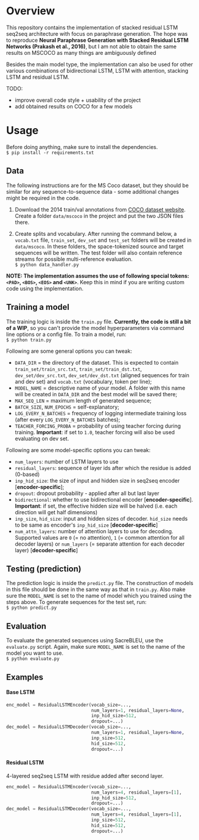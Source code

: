 # Overview
This repository contains the implementation of stacked residual LSTM seq2seq architecture 
with focus on paraphrase generation. The hope was to reproduce **Neural Paraphrase Generation with Stacked Residual LSTM Networks (Prakash et al., 2016)**, 
but I am not able to obtain the same results on MSCOCO as many things are ambiguously defined

Besides the main model type, the implementation can also be used for other various combinations of bidirectional LSTM, 
LSTM with attention, stacking LSTM and residual LSTM.


TODO:
- improve overall code style + usability of the project  
- add obtained results on COCO for a few models 

# Usage

Before doing anything, make sure to install the dependencies.  
`$ pip install -r requirements.txt`

## Data
The following instructions are for the MS Coco dataset, but they should be similar for any sequence-to-sequence data -
some additional changes might be required in the code.  

1. Download the 2014 train/val annotations from [COCO dataset website](http://cocodataset.org/#download). Create a 
folder `data/mscoco` in the project and put the two JSON files there.

2. Create splits and vocabulary. After running the command below, a `vocab.txt` file, `train_set`, `dev_set` and 
`test_set` folders will be created in `data/mscoco`.  In these folders, the space-tokenized source and target sequences 
will be written. The test folder will also contain reference streams for possible multi-reference evaluation.  
`$ python data_handler.py`  

**NOTE: The implementation assumes the use of following special tokens: `<PAD>`, `<BOS>`, `<EOS>` and `<UNK>`**. Keep 
this in mind if you are writing custom code using the implementation.


## Training a model
The training logic is inside the `train.py` file. **Currently, the code is still a bit of a WIP**, so you can't provide 
the model hyperparameters via command line options or a config file. To train a model, run:  
`$ python train.py`  

Following are some general options you can tweak:
- `DATA_DIR` = the directory of the dataset. This is expected to contain `train_set/train_src.txt`, 
`train_set/train_dst.txt`, `dev_set/dev_src.txt`, `dev_set/dev_dst.txt` (aligned sequences for train and dev set) 
and `vocab.txt` (vocabulary, token per line);  
- `MODEL_NAME` = descriptive name of your model. A folder with this name will be created in `DATA_DIR` and the best
model will be saved there;  
- `MAX_SEQ_LEN` = maximum length of generated sequence;  
- `BATCH_SIZE`, `NUM_EPOCHS` = self-explanatory;  
- `LOG_EVERY_N_BATCHES` = frequency of logging intermediate training loss (after every `LOG_EVERY_N_BATCHES` batches);  
- `TEACHER_FORCING_PROBA` = probability of using teacher forcing during training. **Important**: if set to `1.0`, 
teacher forcing will also be used evaluating on dev set.  

Following are some model-specific options you can tweak:
- `num_layers`: number of LSTM layers to use   
- `residual_layers`: sequence of layer ids after which the residue is added (0-based)  
- `inp_hid_size`: the size of input and hidden size in seq2seq encoder [**encoder-specific**];  
- `dropout`: dropout probability - applied after all but last layer  
- `bidirectional`: whether to use bidirectional encoder [**encoder-specific**]. **Important**: if set, the effective 
hidden size will be halved (i.e. each direction will get half dimensions)  
- `inp_size`, `hid_size`: input and hidden sizes of decoder. `hid_size` needs to be same as encoder's `inp_hid_size` 
[**decoder-specific**]  
- `num_attn_layers`: number of attention layers to use for decoding. Supported values are `0` (= no attention), `1` 
(= common attention for all decoder layers) or `num_layers` (= separate attention for each decoder layer) 
[**decoder-specific**]


## Testing (prediction)
The prediction logic is inside the `predict.py` file. The construction of models in this file should be done in the same 
 way as that in `train.py`. Also make sure the `MODEL_NAME` is set to the name of model which you trained using the 
 steps above. To generate sequences for the test set, run:  
`$ python predict.py`  


## Evaluation
To evaluate the generated sequences using SacreBLEU, use the `evaluate.py` script. Again, make sure `MODEL_NAME` is set 
to the name of the model you want to use.  
`$ python evaluate.py`

## Examples

#### Base LSTM
```python
enc_model = ResidualLSTMEncoder(vocab_size=...,
                                num_layers=1, residual_layers=None,
                                inp_hid_size=512,
                                dropout=...)
dec_model = ResidualLSTMDecoder(vocab_size=...,
                                num_layers=1, residual_layers=None,
                                inp_size=512,
                                hid_size=512,
                                dropout=...)
```

#### Residual LSTM
4-layered seq2seq LSTM with residue added after second layer.
```python
enc_model = ResidualLSTMEncoder(vocab_size=...,
                                num_layers=4, residual_layers=[1],
                                inp_hid_size=512,
                                dropout=...)
dec_model = ResidualLSTMDecoder(vocab_size=...,
                                num_layers=4, residual_layers=[1],
                                inp_size=512,
                                hid_size=512,
                                dropout=...)
```
